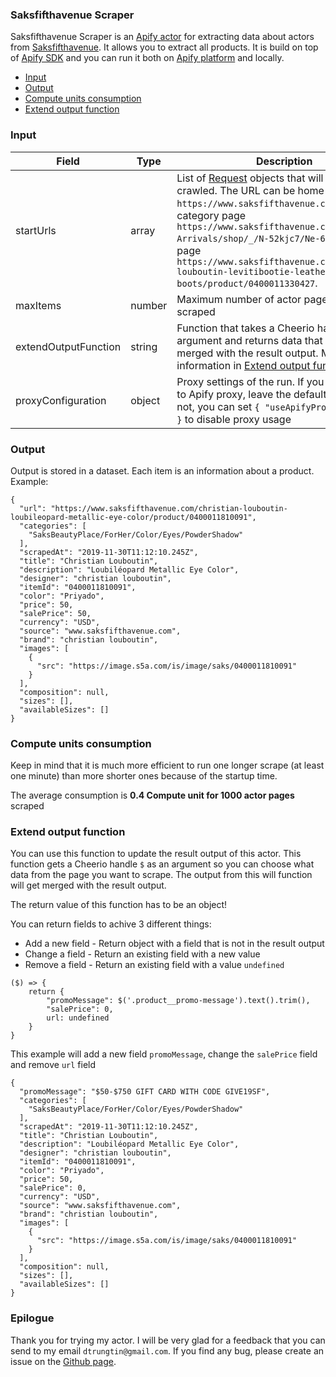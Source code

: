 ### Saksfifthavenue Scraper

Saksfifthavenue Scraper is an [Apify actor](https://apify.com/actors) for extracting data about actors from [Saksfifthavenue](https://www.saksfifthavenue.com/). It allows you to extract all products. It is build on top of [Apify SDK](https://sdk.apify.com/) and you can run it both on [Apify platform](https://my.apify.com) and locally.

- [Input](#input)
- [Output](#output)
- [Compute units consumption](#compute-units-consumption)
- [Extend output function](#extend-output-function)

### Input

| Field | Type | Description | Default value
| ----- | ---- | ----------- | -------------|
| startUrls | array | List of [Request](https://sdk.apify.com/docs/api/request#docsNav) objects that will be deeply crawled. The URL can be home page like `https://www.saksfifthavenue.com/` or category page `https://www.saksfifthavenue.com/Shoes/New-Arrivals/shop/_/N-52kjc7/Ne-6lvnb5` or detail page `https://www.saksfifthavenue.com/christian-louboutin-levitibootie-leather-ankle-boots/product/0400011330427`. | `[{ "url": "https://www.saksfifthavenue.com/" }]`|
| maxItems | number | Maximum number of actor pages that will be scraped | all found |
| extendOutputFunction | string | Function that takes a Cheerio handle ($) as argument and returns data that will be merged with the result output. More information in [Extend output function](#extend-output-function) | |
| proxyConfiguration | object | Proxy settings of the run. If you have access to Apify proxy, leave the default settings. If not, you can set `{ "useApifyProxy": false" }` to disable proxy usage | `{ "useApifyProxy": true, "apifyProxyGroups": ["SHADER"] }`|

### Output

Output is stored in a dataset. Each item is an information about a product. Example:

```
{
  "url": "https://www.saksfifthavenue.com/christian-louboutin-loubileopard-metallic-eye-color/product/0400011810091",
  "categories": [
    "SaksBeautyPlace/ForHer/Color/Eyes/PowderShadow"
  ],
  "scrapedAt": "2019-11-30T11:12:10.245Z",
  "title": "Christian Louboutin",
  "description": "Loubiléopard Metallic Eye Color",
  "designer": "christian louboutin",
  "itemId": "0400011810091",
  "color": "Priyado",
  "price": 50,
  "salePrice": 50,
  "currency": "USD",
  "source": "www.saksfifthavenue.com",
  "brand": "christian louboutin",
  "images": [
    {
      "src": "https://image.s5a.com/is/image/saks/0400011810091"
    }
  ],
  "composition": null,
  "sizes": [],
  "availableSizes": []
}
```

### Compute units consumption
Keep in mind that it is much more efficient to run one longer scrape (at least one minute) than more shorter ones because of the startup time.

The average consumption is **0.4 Compute unit for 1000 actor pages** scraped

### Extend output function

You can use this function to update the result output of this actor. This function gets a Cheerio handle `$` as an argument so you can choose what data from the page you want to scrape. The output from this will function will get merged with the result output.

The return value of this function has to be an object!

You can return fields to achive 3 different things:
- Add a new field - Return object with a field that is not in the result output
- Change a field - Return an existing field with a new value
- Remove a field - Return an existing field with a value `undefined`


```
($) => {
    return {
        "promoMessage": $('.product__promo-message').text().trim(),
        "salePrice": 0,
        url: undefined
    }
}
```
This example will add a new field `promoMessage`, change the `salePrice` field and remove `url` field
```
{
  "promoMessage": "$50-$750 GIFT CARD WITH CODE GIVE19SF",
  "categories": [
    "SaksBeautyPlace/ForHer/Color/Eyes/PowderShadow"
  ],
  "scrapedAt": "2019-11-30T11:12:10.245Z",
  "title": "Christian Louboutin",
  "description": "Loubiléopard Metallic Eye Color",
  "designer": "christian louboutin",
  "itemId": "0400011810091",
  "color": "Priyado",
  "price": 50,
  "salePrice": 0,
  "currency": "USD",
  "source": "www.saksfifthavenue.com",
  "brand": "christian louboutin",
  "images": [
    {
      "src": "https://image.s5a.com/is/image/saks/0400011810091"
    }
  ],
  "composition": null,
  "sizes": [],
  "availableSizes": []
}
```

### Epilogue
Thank you for trying my actor. I will be very glad for a feedback that you can send to my email `dtrungtin@gmail.com`. If you find any bug, please create an issue on the [Github page](https://github.com/dtrungtin/actor-saksfifthavenue-scraper).